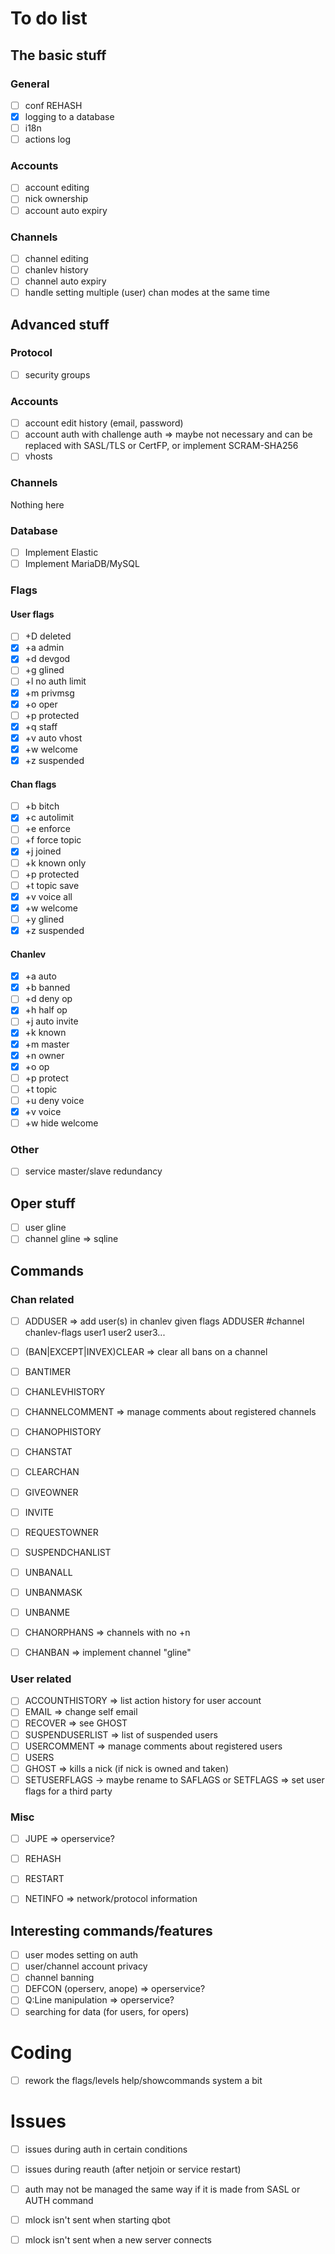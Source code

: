 # To do list

## The basic stuff

### General
- [ ] conf REHASH
- [X] logging to a database
- [ ] i18n
- [ ] actions log

### Accounts
- [ ] account editing
- [ ] nick ownership
- [ ] account auto expiry

### Channels
- [ ] channel editing
- [ ] chanlev history
- [ ] channel auto expiry
- [ ] handle setting multiple (user) chan modes at the same time

## Advanced stuff

### Protocol
- [ ] security groups

### Accounts
- [ ] account edit history (email, password)
- [ ] account auth with challenge auth => maybe not necessary and can be replaced with SASL/TLS or CertFP, or implement SCRAM-SHA256
- [ ] vhosts

### Channels
Nothing here

### Database
- [ ] Implement Elastic
- [ ] Implement MariaDB/MySQL

### Flags

#### User flags
- [ ] +D deleted
- [X] +a admin
- [X] +d devgod
- [ ] +g glined
- [ ] +l no auth limit
- [X] +m privmsg
- [X] +o oper
- [ ] +p protected
- [X] +q staff
- [X] +v auto vhost
- [X] +w welcome
- [X] +z suspended

#### Chan flags
- [ ] +b bitch
- [X] +c autolimit
- [ ] +e enforce
- [ ] +f force topic
- [X] +j joined
- [ ] +k known only
- [ ] +p protected
- [ ] +t topic save
- [X] +v voice all
- [X] +w welcome
- [ ] +y glined
- [X] +z suspended

#### Chanlev
- [X] +a auto
- [X] +b banned
- [ ] +d deny op
- [X] +h half op
- [ ] +j auto invite
- [X] +k known
- [X] +m master
- [X] +n owner
- [X] +o op
- [ ] +p protect
- [ ] +t topic
- [ ] +u deny voice
- [X] +v voice
- [ ] +w hide welcome

### Other
- [ ] service master/slave redundancy

## Oper stuff
- [ ] user gline
- [ ] channel gline => sqline

## Commands

### Chan related
- [ ] ADDUSER => add user(s) in chanlev given flags ADDUSER #channel chanlev-flags user1 user2 user3...
- [ ] (BAN|EXCEPT|INVEX)CLEAR => clear all bans on a channel
- [ ] BANTIMER
- [ ] CHANLEVHISTORY
- [ ] CHANNELCOMMENT => manage comments about registered channels
- [ ] CHANOPHISTORY
- [ ] CHANSTAT
- [ ] CLEARCHAN
- [ ] GIVEOWNER
- [ ] INVITE
- [ ] REQUESTOWNER
- [ ] SUSPENDCHANLIST
- [ ] UNBANALL
- [ ] UNBANMASK
- [ ] UNBANME
- [ ] CHANORPHANS => channels with no +n
- [ ] CHANBAN => implement channel "gline"


### User related
- [ ] ACCOUNTHISTORY => list action history for user account
- [ ] EMAIL => change self email
- [ ] RECOVER => see GHOST
- [ ] SUSPENDUSERLIST => list of suspended users
- [ ] USERCOMMENT => manage comments about registered users
- [ ] USERS
- [ ] GHOST => kills a nick (if nick is owned and taken)
- [ ] SETUSERFLAGS -> maybe rename to SAFLAGS or SETFLAGS => set user flags for a third party

### Misc
- [ ] JUPE  => operservice?
- [ ] REHASH
- [ ] RESTART
- [ ] NETINFO => network/protocol information


## Interesting commands/features
- [ ] user modes setting on auth
- [ ] user/channel account privacy
- [ ] channel banning
- [ ] DEFCON (operserv, anope)  => operservice?
- [ ] Q:Line manipulation => operservice?
- [ ] searching for data (for users, for opers)

# Coding
- [ ] rework the flags/levels help/showcommands system a bit

# Issues
- [ ] issues during auth in certain conditions
- [ ] issues during reauth (after netjoin or service restart)
- [ ] auth may not be managed the same way if it is made from SASL or AUTH command
- [ ] mlock isn't sent when starting qbot
- [ ] mlock isn't sent when a new server connects

